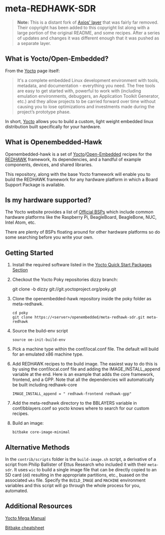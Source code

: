 meta-REDHAWK-SDR
=================

> **Note:** This is a distant fork of [Axios' layer](http://github.com/Axios-Engineering/openembedded-hawk) that was fairly far removed.  Their copyright has been added to this copyright list along with a large portion of the original README, and some recipes.  After a series of updates and changes it was different enough that it was pushed as a separate layer.

What is Yocto/Open-Embedded?
---------------------------
From the [Yocto][1] page itself:


>It's a complete embedded Linux development environment with tools, metadata, and documentation - everything you need. The free tools are easy to get started with, powerful to work with (including emulation environments, debuggers, an Application Toolkit Generator, etc.) and they allow projects to be carried forward over time without causing you to lose optimizations and investments made during the project’s prototype phase.

In short, [Yocto][1] allows you to build a custom, light weight embedded linux distribution  built specifically for your hardware. 

What is Openembedded-Hawk
--------------------------
Openembedded-hawk is a set of [Yocto][1]/[Open-Embedded][2] recipes for the [REDHAWK][3] framework, its dependencies, and a handful of example components, devices, and shared libraries.

This repository, along with the base Yocto framework will enable you to build the REDHAWK framework for any hardware platform in which a Board Support Package is available. 

Is my hardware supported?
-------------------------
The Yocto website provides a list of [Official BSPs][4] which include common hardware platforms like the Raspberry Pi, BeagleBoard, BeagleBone, NUC, Intel Atom, etc.

There are plenty of BSPs floating around for other hardware platforms so do some searching before you write your own.

Getting Started
----------------

1. Install the required software listed in the [Yocto Quick Start Packages Section][6]

2. Checkout the Yocto Poky repositories dizzy branch:

    git clone -b dizzy git://git.yoctoproject.org/poky.git


3. Clone the openembedded-hawk repository inside the poky folder as meta-redhawk.

    ```
    cd poky
    git clone https://<server>/openembedded/meta-redhawk-sdr.git meta-redhawk
    ```

4. Source the build-env script

    ```
    source oe-init-build-env
    ```

5. Pick a machine type within the conf/local.conf file. The default will build for an emulated x86 machine type.

6. Add REDHAWK recipes to the build image. The easiest way to do this is by using the conf/local.conf file and adding the IMAGE_INSTALL_append variable at the end. Here is an example that adds the core framework, frontend, and a GPP. Note that all the dependencies will automatically be built including redhawk-core

    ```
    IMAGE_INSTALL_append = " redhawk-frontend redhawk-gpp"
    ```

6. Add the meta-redhawk directory to the BBLAYERS variable in conf/bblayers.conf so yocto knows where to search for our custom recipes.

7. Build an image:

    ```
    bitbake core-image-minimal
    ```

Alternative Methods
-------------------

In the `contrib/scripts` folder is the `build-image.sh` script, a derivative of a script from Philip Ballister of Ettus Research who included it with their `meta-sdr`.  It uses `wic` to build a single image file that can be directly copied to an SD card (`dd`) resulting in the appropriate partitions, etc., buased on the associated `wks` file.  Specify the `BUILD_IMAGE` and `MACHINE` environment variables and this script will go through the whole process for you, automated.

Additional Resources
--------------------

[Yocto Mega Manual][7] 

[Bitbake cheatsheet][8]

[1]: https://www.yoctoproject.org/  "Yocto Project Homepage"
[2]: http://www.openembedded.org/wiki/Main_Page  "Open-Embedded Project Homepage"
[3]: http://redhawksdr.org "REDHAWK Homepage"
[4]: https://www.yoctoproject.org/downloads/bsps?release=All&title= "Board Support Package List"
[5]: https://github.com/EttusResearch/meta-ettus "Ettus BSP"
[6]: http://www.yoctoproject.org/docs/current/yocto-project-qs/yocto-project-qs.html#packages "Required Packages"
[7]: http://www.yoctoproject.org/docs/latest/mega-manual/mega-manual.html "Yocto Mega Manual"
[8]: http://www.openembedded.org/wiki/Bitbake_cheat_sheet "Bitbake Cheat Sheet"
